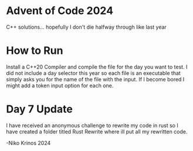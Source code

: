 # Advent of Code 2024
C++ solutions... hopefully I don't die halfway through like last year

# How to Run
Install a C++20 Compiler and compile the file for the day you want to test.
I did not include a day selector this year so each file is an executable that simply asks you for the name of the file with the input.
If I become bored I might add a token input option for each one.

# Day 7 Update
I have received an anonymous challenge to rewrite my code in rust so I have created a folder titled Rust Rewrite where ill put all my rewritten code.

-Niko Krinos 2024
